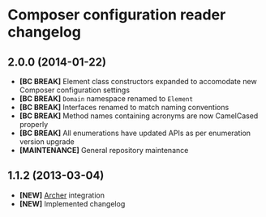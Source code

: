 # Composer configuration reader changelog

## 2.0.0 (2014-01-22)

- **[BC BREAK]** Element class constructors expanded to accomodate new Composer
  configuration settings
- **[BC BREAK]** `Domain` namespace renamed to `Element`
- **[BC BREAK]** Interfaces renamed to match naming conventions
- **[BC BREAK]** Method names containing acronyms are now CamelCased properly
- **[BC BREAK]** All enumerations have updated APIs as per enumeration version
  upgrade
- **[MAINTENANCE]** General repository maintenance

## 1.1.2 (2013-03-04)

- **[NEW]** [Archer](https://github.com/IcecaveStudios/archer) integration
- **[NEW]** Implemented changelog

